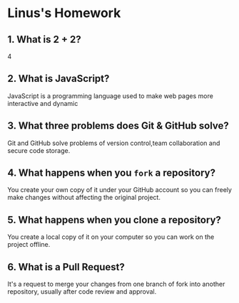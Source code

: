 # Linus's Homework

## 1. What is 2 + 2?

4

## 2. What is JavaScript?

JavaScript is a programming language used to make web pages more interactive and dynamic

## 3. What three problems does Git & GitHub solve?

Git and GitHub solve problems of version control,team collaboration and secure code storage.

## 4. What happens when you `fork` a repository?

You create your own copy of it under your GitHub account so you can freely make changes without affecting the original project.

## 5. What happens when you clone a repository?

You create a local copy of it on your computer so you can work on the project offline.

## 6. What is a Pull Request?

It's a request to merge your changes from one branch of fork into another repository, usually after code review and approval.
